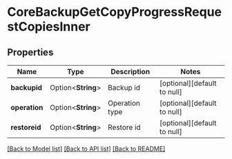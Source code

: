 # CoreBackupGetCopyProgressRequestCopiesInner

## Properties

Name | Type | Description | Notes
------------ | ------------- | ------------- | -------------
**backupid** | Option<**String**> | Backup id | [optional][default to null]
**operation** | Option<**String**> | Operation type | [optional][default to null]
**restoreid** | Option<**String**> | Restore id | [optional][default to null]

[[Back to Model list]](../README.md#documentation-for-models) [[Back to API list]](../README.md#documentation-for-api-endpoints) [[Back to README]](../README.md)


